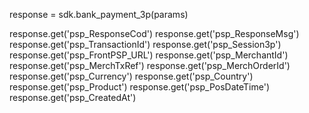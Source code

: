 response = sdk.bank_payment_3p(params)

response.get('psp_ResponseCod')
response.get('psp_ResponseMsg')
response.get('psp_TransactionId')
response.get('psp_Session3p')
response.get('psp_FrontPSP_URL')
response.get('psp_MerchantId')
response.get('psp_MerchTxRef')
response.get('psp_MerchOrderId')
response.get('psp_Currency')
response.get('psp_Country')
response.get('psp_Product')
response.get('psp_PosDateTime')
response.get('psp_CreatedAt')
